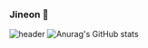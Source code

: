 ### Jineon 🏰

<!--
**parkjineon/parkjineon** is a ✨ _special_ ✨ repository because its `README.md` (this file) appears on your GitHub profile.

Here are some ideas to get you started:

- 🔭 I’m currently working on ...
- 🌱 I’m currently learning ...
- 👯 I’m looking to collaborate on ...
- 🤔 I’m looking for help with ...
- 💬 Ask me about ...
- 📫 How to reach me: ...
- 😄 Pronouns: ...
- ⚡ Fun fact: ...
-->
![header](https://capsule-render.vercel.app/api?type=waving&color=#40c0ff&height=300&section=header&text=TrueWords%20World&fontSize=90)
![Anurag's GitHub stats](https://github-readme-stats.vercel.app/api?username=parkjineon&show_icons=true&theme=default)

